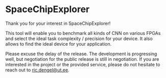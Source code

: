 # SpaceChipExplorer

Thank you for your interest in SpaceChipExplorer!

This tool will enable you to benchmark all kinds of CNN on various FPGAs and select the ideal task complexity / precision for your device.
It also allows to find the ideal device for your application.

Please excuse the delay of the release. The development is progressing well, but negotiation for the public release is still in negotiation.
If you are interested in the project or the provided service, please do not hesitate to reach out to ric.dengel@ut.ee.
